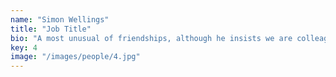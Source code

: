 ```yaml
---
name: "Simon Wellings"
title: "Job Title"
bio: "A most unusual of friendships, although he insists we are colleagues. Our old 4 hour daily car commutes means I spent more time with him than with partners or my children. He has the most brightest well-read minds I have had the chance to encounter. This makes him great for analysing almost anything you throw his way and pulling this into a succinct (and usually correct) point of view; great for when we are at work, and infuriating when we are at the pub."
key: 4
image: "/images/people/4.jpg"
---
```

